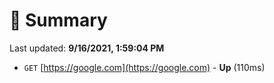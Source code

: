 # 📖 Summary
Last updated: **9/16/2021, 1:59:04 PM**

- `GET` [https://google.com](https://google.com) - **Up** (110ms)
